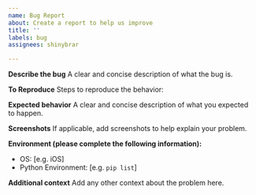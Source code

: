 ```yaml
---
name: Bug Report
about: Create a report to help us improve
title: ''
labels: bug
assignees: shinybrar

---
```


**Describe the bug**
A clear and concise description of what the bug is.

**To Reproduce**
Steps to reproduce the behavior:

**Expected behavior**
A clear and concise description of what you expected to happen.

**Screenshots**
If applicable, add screenshots to help explain your problem.

**Environment (please complete the following information):**
 - OS: [e.g. iOS]
 - Python Environment: [e.g. `pip list`]

**Additional context**
Add any other context about the problem here.
